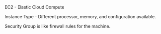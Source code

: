 EC2 - Elastic Cloud Compute

Instance Type - Different processor, memory, and configuration available. 

Security Group is like firewall rules for the machine. 